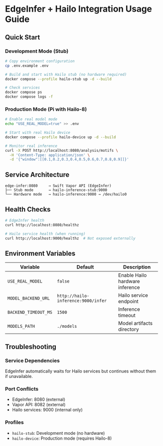 # EdgeInfer + Hailo Integration Usage Guide

## Quick Start

### Development Mode (Stub)
```bash
# Copy environment configuration
cp .env.example .env

# Build and start with Hailo stub (no hardware required)
docker compose --profile hailo-stub up -d --build

# Check services
docker compose ps
docker compose logs -f
```

### Production Mode (Pi with Hailo-8)
```bash
# Enable real model mode
echo "USE_REAL_MODEL=true" >> .env

# Start with real Hailo device
docker compose --profile hailo-device up -d --build

# Monitor real inference
curl -X POST http://localhost:8080/analysis/motifs \
  -H 'Content-Type: application/json' \
  -d '{"window":[[0.1,0.2,0.3,0.4,0.5,0.6,0.7,0.8,0.9]]}'
```

## Service Architecture

```
edge-infer:8080     → Swift Vapor API (EdgeInfer)
├── Stub mode       → hailo-inference-stub:9000
└── Hardware mode   → hailo-inference:9000 → /dev/hailo0
```

## Health Checks

```bash
# EdgeInfer health
curl http://localhost:8080/healthz

# Hailo service health (when running)
curl http://localhost:9000/healthz  # Not exposed externally
```

## Environment Variables

| Variable | Default | Description |
|----------|---------|-------------|
| `USE_REAL_MODEL` | `false` | Enable Hailo hardware inference |
| `MODEL_BACKEND_URL` | `http://hailo-inference:9000/infer` | Hailo service endpoint |
| `BACKEND_TIMEOUT_MS` | `1500` | Inference timeout |
| `MODELS_PATH` | `./models` | Model artifacts directory |

## Troubleshooting

### Service Dependencies
EdgeInfer automatically waits for Hailo services but continues without them if unavailable.

### Port Conflicts
- EdgeInfer: 8080 (external)
- Vapor API: 8082 (external) 
- Hailo services: 9000 (internal only)

### Profiles
- `hailo-stub`: Development mode (no hardware)
- `hailo-device`: Production mode (requires Hailo-8)